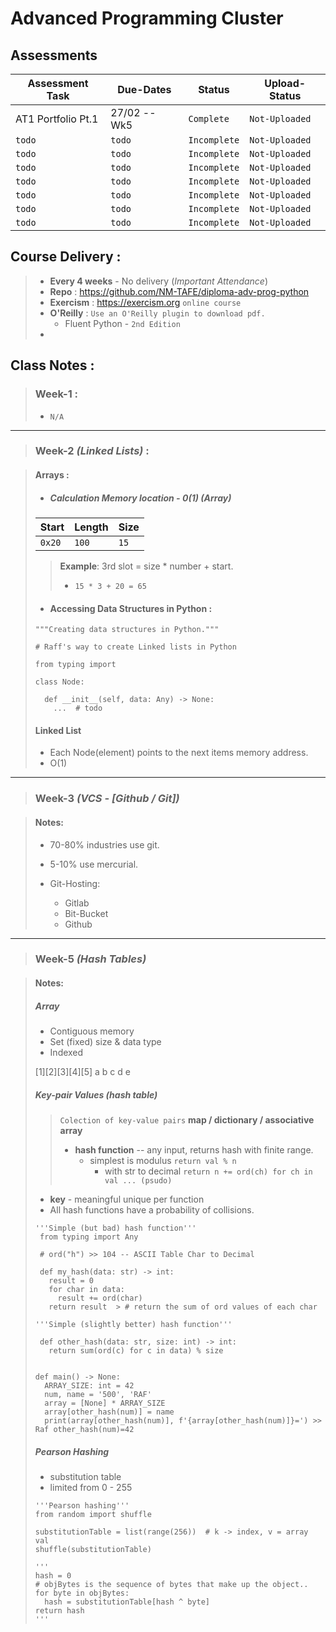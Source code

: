 # Advanced Programming Cluster

## Assessments
| **Assessment Task** | **Due-Dates** | **Status**   | **Upload-Status** |
|---------------------|---------------|--------------|-------------------|
| AT1 Portfolio Pt.1  | 27/02 -- Wk5  | `Complete`   | `Not-Uploaded`    |
| `todo`              | `todo`        | `Incomplete` | `Not-Uploaded`    |
| `todo`              | `todo`        | `Incomplete` | `Not-Uploaded`    |
| `todo`              | `todo`        | `Incomplete` | `Not-Uploaded`    |
| `todo`              | `todo`        | `Incomplete` | `Not-Uploaded`    |
| `todo`              | `todo`        | `Incomplete` | `Not-Uploaded`    |
| `todo`              | `todo`        | `Incomplete` | `Not-Uploaded`    |
| `todo`              | `todo`        | `Incomplete` | `Not-Uploaded`    |

##  Course Delivery :
> - __Every 4 weeks__ - No delivery (*Important Attendance*)
> - __Repo__ : https://github.com/NM-TAFE/diploma-adv-prog-python
> - __Exercism__ : https://exercism.org `online course`
> - __O'Reilly__ : `Use an O'Reilly plugin to download pdf.`
>   - Fluent Python - `2nd Edition`
> -

## Class Notes :

> ### Week-1 :
> - `N/A`

---

> ### Week-2 _(Linked Lists)_ :

> #### Arrays :
> 
> - ##### Calculation Memory location - 0(1) (_Array_)
> | **Start** | **Length** | **Size** |
> |-----------|------------|----------|
> | `0x20`    | `100`      | `15`     |
> 
> > **Example**: 3rd slot = size * number + start.
> > - `15 * 3 + 20 = 65`
> 
> - #### Accessing Data Structures in Python :
>
> ```python3
> """Creating data structures in Python."""
>
> # Raff's way to create Linked lists in Python
>
> from typing import 
>
> class Node:
>
>   def __init__(self, data: Any) -> None:
>     ...  # todo
> ```
>
> #### Linked List
> - Each Node(element) points to the next items memory address.
> - O(1) 

---

> ### Week-3 _(VCS - [Github / Git])_

> #### Notes:
> - 70-80% industries use git.
> - 5-10% use mercurial.
>
> - Git-Hosting:
>   - Gitlab
>   - Bit-Bucket
>   - Github

---

> ### Week-5 _(Hash Tables)_

> #### Notes:
> ##### Array
>   - Contiguous memory
>   - Set (fixed) size & data type
>   - Indexed
>
>  [1][2][3][4][5]
>   a  b  c  d  e
>
> ##### Key-pair Values _(hash table)_
> > `Colection of key-value pairs`
> > **map / dictionary / associative array**
> > - **hash function** -- any input, returns hash with finite range.
> >   - simplest is modulus `return val % n`
> >     - with str to decimal `return n += ord(ch) for ch in val ... (psudo)`
> 
> - **key** - meaningful unique per function
> - All hash functions have a probability of collisions.
>
> ```python3
> '''Simple (but bad) hash function'''
>  from typing import Any
> 
>  # ord("h") >> 104 -- ASCII Table Char to Decimal
> 
>  def my_hash(data: str) -> int:
>    result = 0
>    for char in data:
>      result += ord(char)
>    return result  > # return the sum of ord values of each char
>
> ```
>
> 
> ```python3
> '''Simple (slightly better) hash function'''
> 
>  def other_hash(data: str, size: int) -> int:
>    return sum(ord(c) for c in data) % size
>
> 
> def main() -> None:
>   ARRAY_SIZE: int = 42
>   num, name = '500', 'RAF'
>   array = [None] * ARRAY_SIZE
>   array[other_hash(num)] = name
>   print(array[other_hash(num)], f'{array[other_hash(num)]}=') >> Raf other_hash(num)=42
> 
> ```
>
> ##### Pearson Hashing
> - substitution table
> - limited from 0 - 255
> 
> ```python3
> '''Pearson hashing'''
> from random import shuffle
> 
> substitutionTable = list(range(256))  # k -> index, v = array val
> shuffle(substitutionTable)
>
> '''
> hash = 0
> # objBytes is the sequence of bytes that make up the object..
> for byte in objBytes:
>   hash = substitutionTable[hash ^ byte]
> return hash
> '''
> 
> ``` 
